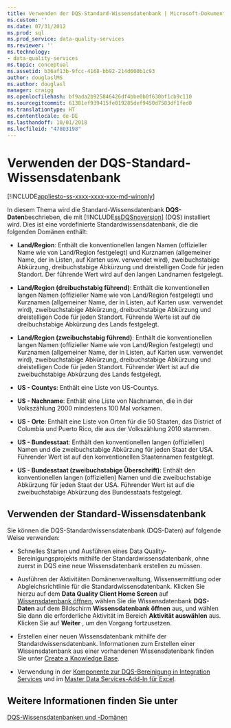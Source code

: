 ```yaml
---
title: Verwenden der DQS-Standard-Wissensdatenbank | Microsoft-Dokumentation
ms.custom: ''
ms.date: 07/31/2012
ms.prod: sql
ms.prod_service: data-quality-services
ms.reviewer: ''
ms.technology:
- data-quality-services
ms.topic: conceptual
ms.assetid: b36af13b-9fcc-4168-bb92-214d600b1c93
author: douglaslMS
ms.author: douglasl
manager: craigg
ms.openlocfilehash: bf9ada2b925846426df4bbe0b0f630bf1cb9c110
ms.sourcegitcommit: 61381ef939415fe019285def9450d7583df1fed0
ms.translationtype: HT
ms.contentlocale: de-DE
ms.lasthandoff: 10/01/2018
ms.locfileid: "47803198"
---
```

# <a name="using-the-dqs-default-knowledge-base"></a>Verwenden der DQS-Standard-Wissensdatenbank

[!INCLUDE[appliesto-ss-xxxx-xxxx-xxx-md-winonly](../includes/appliesto-ss-xxxx-xxxx-xxx-md-winonly.md)]

  In diesem Thema wird die Standard-Wissensdatenbank **DQS-Daten**beschrieben, die mit [!INCLUDE[ssDQSnoversion](../includes/ssdqsnoversion-md.md)] (DQS) installiert wird. Dies ist eine vordefinierte Standardwissensdatenbank, die die folgenden Domänen enthält:  
  
-   **Land/Region**: Enthält die konventionellen langen Namen (offizieller Name wie von Land/Region festgelegt) und Kurznamen (allgemeiner Name, der in Listen, auf Karten usw. verwendet wird), zweibuchstabige Abkürzung, dreibuchstabige Abkürzung und dreistelligen Code für jeden Standort.  Der führende Wert wird auf den langen Landnamen festgelegt.  
  
-   **Land/Region (dreibuchstabig führend)**: Enthält die konventionellen langen Namen (offizieller Name wie von Land/Region festgelegt) und Kurznamen (allgemeiner Name, der in Listen, auf Karten usw. verwendet wird), zweibuchstabige Abkürzung, dreibuchstabige Abkürzung und dreistelligen Code für jeden Standort.  Führende Werte ist auf die dreibuchstabige Abkürzung des Lands festgelegt.  
  
-   **Land/Region (zweibuchstabig führend)**: Enthält die konventionellen langen Namen (offizieller Name wie von Land/Region festgelegt) und Kurznamen (allgemeiner Name, der in Listen, auf Karten usw. verwendet wird), zweibuchstabige Abkürzung, dreibuchstabige Abkürzung und dreistelligen Code für jeden Standort.  Führender Wert ist auf die zweibuchstabige Abkürzung des Lands festgelegt.  
  
-   **US - Countys**: Enthält eine Liste von US-Countys.  
  
-   **US - Nachname**: Enthält eine Liste von Nachnamen, die in der Volkszählung 2000 mindestens 100 Mal vorkamen.  
  
-   **US - Orte**: Enthält eine Liste von Orten für die 50 Staaten, das District of Columbia und Puerto Rico, die aus der Volkszählung 2010 stammen.  
  
-   **US - Bundesstaat**: Enthält den konventionellen langen (offiziellen) Namen und die zweibuchstabige Abkürzung für jeden Staat der USA. Führender Wert ist auf den konventionellen Staatennamen festgelegt.  
  
-   **US - Bundesstaat (zweibuchstabige Überschrift)**: Enthält den konventionellen langen (offiziellen) Namen und die zweibuchstabige Abkürzung für jeden Staat der USA. Führender Wert ist auf die zweibuchstabige Abkürzung des Bundesstaats festgelegt.  
  
## <a name="using-the-default-knowledge-base"></a>Verwenden der Standard-Wissensdatenbank  
 Sie können die DQS-Standardwissensdatenbank (DQS-Daten) auf folgende Weise verwenden:  
  
-   Schnelles Starten und Ausführen eines Data Quality-Bereinigungsprojekts mithilfe der Standardwissensdatenbank, ohne zuerst in DQS eine neue Wissensdatenbank erstellen zu müssen.  
  
-   Ausführen der Aktivitäten Domänenverwaltung, Wissensermittlung oder Abgleichsrichtlinie für die Standardwissensdatenbank. Klicken Sie hierzu auf dem **Data Quality Client Home Screen** auf [Wissensdatenbank öffnen](../data-quality-services/data-quality-client-home-screen.md), wählen Sie die Wissensdatenbank **DQS-Daten** auf dem Bildschirm **Wissensdatenbank öffnen** aus, und wählen Sie dann die erforderliche Aktivität im Bereich **Aktivität auswählen** aus. Klicken Sie auf **Weiter** , um den Vorgang fortzusetzen.  
  
-   Erstellen einer neuen Wissensdatenbank mithilfe der Standardwissensdatenbank. Informationen zum Erstellen einer Wissensdatenbank aus einer vorhandenen Wissensdatenbank finden Sie unter [Create a Knowledge Base](../data-quality-services/create-a-knowledge-base.md).  
  
-   Verwendung in der [Komponente zur DQS-Bereinigung in Integration Services](http://go.microsoft.com/fwlink/?LinkId=238830) und im [Master Data Services-Add-In für Excel](../master-data-services/microsoft-excel-add-in/data-quality-matching-in-the-mds-add-in-for-excel.md).  
  
## <a name="see-also"></a>Weitere Informationen finden Sie unter  
 [DQS-Wissensdatenbanken und -Domänen](../data-quality-services/dqs-knowledge-bases-and-domains.md)  
  
  
